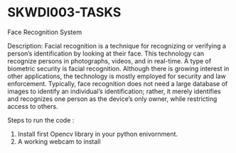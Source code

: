 # SKWDI003-TASKS
Face Recognition System

Description:
Facial recognition is a technique for recognizing or verifying a person’s identification by looking at
their face. This technology can recognize persons in photographs, videos, and in real-time. A type of
biometric security is facial recognition. Although there is growing interest in other applications, the
technology is mostly employed for security and law enforcement. Typically, face recognition does not
need a large database of images to identify an individual’s identification; rather, it merely identifies
and recognizes one person as the device’s only owner, while restricting access to others.

Steps to run the code :
1. Install first Opencv library in your python enivornment.
2. A working webcam to install




   

